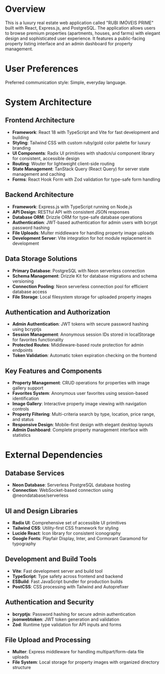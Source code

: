# Overview

This is a luxury real estate web application called "RUBI IMÓVEIS PRIME" built with React, Express.js, and PostgreSQL. The application allows users to browse premium properties (apartments, houses, and farms) with elegant design and sophisticated user experience. It features a public-facing property listing interface and an admin dashboard for property management.

# User Preferences

Preferred communication style: Simple, everyday language.

# System Architecture

## Frontend Architecture
- **Framework**: React 18 with TypeScript and Vite for fast development and building
- **Styling**: Tailwind CSS with custom ruby/gold color palette for luxury branding
- **UI Components**: Radix UI primitives with shadcn/ui component library for consistent, accessible design
- **Routing**: Wouter for lightweight client-side routing
- **State Management**: TanStack Query (React Query) for server state management and caching
- **Forms**: React Hook Form with Zod validation for type-safe form handling

## Backend Architecture
- **Framework**: Express.js with TypeScript running on Node.js
- **API Design**: RESTful API with consistent JSON responses
- **Database ORM**: Drizzle ORM for type-safe database operations
- **Authentication**: JWT-based authentication for admin users with bcrypt password hashing
- **File Uploads**: Multer middleware for handling property image uploads
- **Development Server**: Vite integration for hot module replacement in development

## Data Storage Solutions
- **Primary Database**: PostgreSQL with Neon serverless connection
- **Schema Management**: Drizzle Kit for database migrations and schema versioning
- **Connection Pooling**: Neon serverless connection pool for efficient database access
- **File Storage**: Local filesystem storage for uploaded property images

## Authentication and Authorization
- **Admin Authentication**: JWT tokens with secure password hashing using bcryptjs
- **Session Management**: Anonymous session IDs stored in localStorage for favorites functionality
- **Protected Routes**: Middleware-based route protection for admin endpoints
- **Token Validation**: Automatic token expiration checking on the frontend

## Key Features and Components
- **Property Management**: CRUD operations for properties with image gallery support
- **Favorites System**: Anonymous user favorites using session-based identification
- **Image Gallery**: Interactive property image viewing with navigation controls
- **Property Filtering**: Multi-criteria search by type, location, price range, and status
- **Responsive Design**: Mobile-first design with elegant desktop layouts
- **Admin Dashboard**: Complete property management interface with statistics

# External Dependencies

## Database Services
- **Neon Database**: Serverless PostgreSQL database hosting
- **Connection**: WebSocket-based connection using @neondatabase/serverless

## UI and Design Libraries
- **Radix UI**: Comprehensive set of accessible UI primitives
- **Tailwind CSS**: Utility-first CSS framework for styling
- **Lucide React**: Icon library for consistent iconography
- **Google Fonts**: Playfair Display, Inter, and Cormorant Garamond for typography

## Development and Build Tools
- **Vite**: Fast development server and build tool
- **TypeScript**: Type safety across frontend and backend
- **ESBuild**: Fast JavaScript bundler for production builds
- **PostCSS**: CSS processing with Tailwind and Autoprefixer

## Authentication and Security
- **bcryptjs**: Password hashing for secure admin authentication
- **jsonwebtoken**: JWT token generation and validation
- **Zod**: Runtime type validation for API inputs and forms

## File Upload and Processing
- **Multer**: Express middleware for handling multipart/form-data file uploads
- **File System**: Local storage for property images with organized directory structure